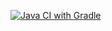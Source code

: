 [![Java CI with Gradle](https://github.com/sabina7350/Auto5.1/actions/workflows/gradle.yml/badge.svg)](https://github.com/sabina7350/Auto5.1/actions/workflows/gradle.yml)
